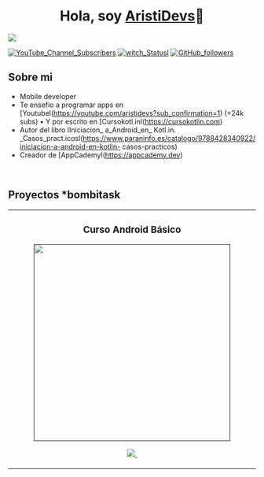 <div align="center">
<h1 align="center">Hola, soy <a href="https://aristi.dev">AristiDevs</a>👋</h1>
</div>
<img src="https://i.imgur.com/weNbhGZ.png">

[![YouTube_Channel_Subscribers](https://img.shields.io/youtube/channel/subscribers/UCIjEgHA1vatSR2KArfcdNRg?style=social)](https://youtube.com/aristidevs?sub_confirmation=1)
[![witch_Statusl](https://img.shields.io/twitch/status/aristidevs?style=social)](https://www.twitch.tv/aristidevs)
[![GitHub_followers](https://img.shields.io/github/followers/arisquimera?style=social)](https://github.com/ArisGuimera)


 ## Sobre mi

- Mobile developer
- Te ensefio a programar apps en [Youtubel(https://youtube.com/aristidevs?sub_confirmation=1) (+24k subs)
• Y por escrito en [Cursokotl.inl(https://cursokotlin.com)
- Autor del libro lIniciacion_ a_Android_en_ Kotl.in. _Casos_pract.icosl(https://www.paraninfo.es/catalogo/9788428340922/iniciacion-a-android-en-kotlin-
casos-practicos)
- Creador de [AppCademyl(https://appcademy.dev)
<br>


## Proyectos *bombitask
<table>
<tr>
<td width="50%">
<h3 align="center">Curso Android Básico</h3>
<div align="center">
<a href=""https://githuh.com/Ar1sGuimera/Android_Expert." target="_blank"><img src="htt.ps://i.imgur.com/111ACTE.jng" width="400
android"></a>
<p>
<a href="httpsu/g.ithuh.com/AisGuimera/Android=Expert." target="_blank">
<img src="https://img.shields.io/badge/CODTG0-ff9?style=for-the-badge&logo=githuh&1ngnColgr=black">
</a>
<a href="htt.ps://youtu.be/v.lapzH_46aR" target="_blank">
<img src-"https://img.shields.io/badge/-Youtuhe_green?st.yle=for-the-badge&color=fhfc40">
